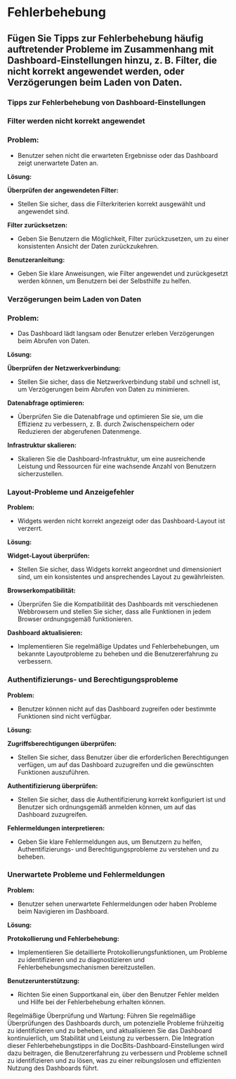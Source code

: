 # Fehlerbehebung

## Fügen Sie Tipps zur Fehlerbehebung häufig auftretender Probleme im Zusammenhang mit Dashboard-Einstellungen hinzu, z. B. Filter, die nicht korrekt angewendet werden, oder Verzögerungen beim Laden von Daten.

### Tipps zur Fehlerbehebung von Dashboard-Einstellungen

### **Filter werden nicht korrekt angewendet**&#x20;

### **Problem:**&#x20;

* Benutzer sehen nicht die erwarteten Ergebnisse oder das Dashboard zeigt unerwartete Daten an.

**Lösung:**

**Überprüfen der angewendeten Filter:**&#x20;

* Stellen Sie sicher, dass die Filterkriterien korrekt ausgewählt und angewendet sind.

**Filter zurücksetzen:**&#x20;

* Geben Sie Benutzern die Möglichkeit, Filter zurückzusetzen, um zu einer konsistenten Ansicht der Daten zurückzukehren.

**Benutzeranleitung:**&#x20;

* Geben Sie klare Anweisungen, wie Filter angewendet und zurückgesetzt werden können, um Benutzern bei der Selbsthilfe zu helfen.

### Verzögerungen beim Laden von Daten&#x20;

### Problem:&#x20;

* Das Dashboard lädt langsam oder Benutzer erleben Verzögerungen beim Abrufen von Daten.

**Lösung:**

**Überprüfen der Netzwerkverbindung:**&#x20;

* Stellen Sie sicher, dass die Netzwerkverbindung stabil und schnell ist, um Verzögerungen beim Abrufen von Daten zu minimieren.&#x20;

**Datenabfrage optimieren:**&#x20;

* Überprüfen Sie die Datenabfrage und optimieren Sie sie, um die Effizienz zu verbessern, z. B. durch Zwischenspeichern oder Reduzieren der abgerufenen Datenmenge.

**Infrastruktur skalieren:**&#x20;

* Skalieren Sie die Dashboard-Infrastruktur, um eine ausreichende Leistung und Ressourcen für eine wachsende Anzahl von Benutzern sicherzustellen.

### Layout-Probleme und Anzeigefehler

**Problem:**&#x20;

* Widgets werden nicht korrekt angezeigt oder das Dashboard-Layout ist verzerrt.

**Lösung:**

**Widget-Layout überprüfen:**&#x20;

* Stellen Sie sicher, dass Widgets korrekt angeordnet und dimensioniert sind, um ein konsistentes und ansprechendes Layout zu gewährleisten.

**Browserkompatibilität:**&#x20;

* Überprüfen Sie die Kompatibilität des Dashboards mit verschiedenen Webbrowsern und stellen Sie sicher, dass alle Funktionen in jedem Browser ordnungsgemäß funktionieren.

**Dashboard aktualisieren:**&#x20;

* Implementieren Sie regelmäßige Updates und Fehlerbehebungen, um bekannte Layoutprobleme zu beheben und die Benutzererfahrung zu verbessern.

### Authentifizierungs- und Berechtigungsprobleme

**Problem:**&#x20;

* Benutzer können nicht auf das Dashboard zugreifen oder bestimmte Funktionen sind nicht verfügbar.

**Lösung:**

**Zugriffsberechtigungen überprüfen:**&#x20;

* Stellen Sie sicher, dass Benutzer über die erforderlichen Berechtigungen verfügen, um auf das Dashboard zuzugreifen und die gewünschten Funktionen auszuführen.

**Authentifizierung überprüfen:**&#x20;

* Stellen Sie sicher, dass die Authentifizierung korrekt konfiguriert ist und Benutzer sich ordnungsgemäß anmelden können, um auf das Dashboard zuzugreifen.

**Fehlermeldungen interpretieren:**&#x20;

* Geben Sie klare Fehlermeldungen aus, um Benutzern zu helfen, Authentifizierungs- und Berechtigungsprobleme zu verstehen und zu beheben.

### Unerwartete Probleme und Fehlermeldungen

**Problem:**&#x20;

* Benutzer sehen unerwartete Fehlermeldungen oder haben Probleme beim Navigieren im Dashboard.

**Lösung:**

**Protokollierung und Fehlerbehebung:**&#x20;

* Implementieren Sie detaillierte Protokollierungsfunktionen, um Probleme zu identifizieren und zu diagnostizieren und Fehlerbehebungsmechanismen bereitzustellen.

**Benutzerunterstützung:**&#x20;

* Richten Sie einen Supportkanal ein, über den Benutzer Fehler melden und Hilfe bei der Fehlerbehebung erhalten können.



Regelmäßige Überprüfung und Wartung: Führen Sie regelmäßige Überprüfungen des Dashboards durch, um potenzielle Probleme frühzeitig zu identifizieren und zu beheben, und aktualisieren Sie das Dashboard kontinuierlich, um Stabilität und Leistung zu verbessern. Die Integration dieser Fehlerbehebungstipps in die DocBits-Dashboard-Einstellungen wird dazu beitragen, die Benutzererfahrung zu verbessern und Probleme schnell zu identifizieren und zu lösen, was zu einer reibungslosen und effizienten Nutzung des Dashboards führt.
